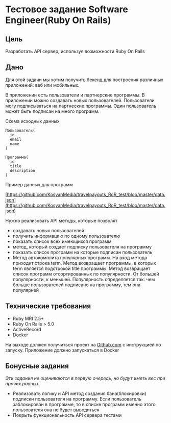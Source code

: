 # Тестовое задание Software Engineer(Ruby On Rails)

## Цель

Разработать API сервер, используя возможности Ruby On Rails

## Дано

Для этой задачи мы хотим получить бекенд для построения различных приложений: веб или мобильных.

В приложении есть пользователи и партнерские программы.
В приложении можно создавать новых пользователей.
Пользователи могу подписываться на партнеские программы.
Один пользователь может быть подписан на много программ.

Схема исходных данных

```
Пользователь(
  id
  email
  name
)

Программа(
  id
  title
  description
)
```

Пример данных для программ

[https://github.com/KosyanMedia/travelpayouts_RoR_test/blob/master/data.json](https://github.com/KosyanMedia/travelpayouts_RoR_test/blob/master/data.json)

Нужно реализовать API методы, которые позволят

- создавать новых пользователей
- получить информацию по одному пользователю
- показать список всех имеющихся программ
- метод, который создает подписку пользователя на программу
- показать список программ на которые подписан пользователь
- Метод автокомплита популярных программ. На вход метода приходит строка term. Метод возвращает программы, в которых term является подстрокой title программы. Метод возвращает список программ отсортированных по популярности. От большей популярности, к меньшей. Популярность определяется так: чем больше пользователей подписано на программу, тем она популярней

## Технические требования

- Ruby MRI 2.5+
- Ruby On Rails > 5.0
- ActiveRecord
- Docker

На выходе должен получиться проект на [Github.com](http://github.com/) с инструкцией по запуску. Приложение должно запускаться в Docker

## Бонусные задания

*Эти задания не оцениваются в первую очередь, но будут иметь вес при прочих равных*

- Реализовать логику и API метод создания бана(блокировки) подписки пользователя на программу. Если пользователь заблокирован в программе, то в списке программ именно этого пользователя она не будет выводиться
- Покрыть функциональность API сервера тестами